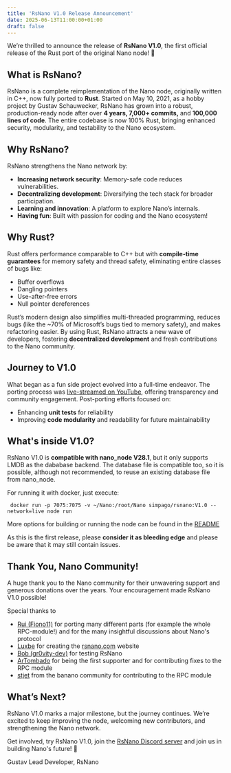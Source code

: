 ```yaml
---
title: 'RsNano V1.0 Release Announcement'
date: 2025-06-13T11:00:00+01:00
draft: false
---
```


We’re thrilled to announce the release of **RsNano V1.0**, the first official release of the Rust port of the original Nano node! 🎉

## What is RsNano?
RsNano is a complete reimplementation of the Nano node, originally written in C++, now fully ported to **Rust**. Started on May 10, 2021, as a hobby project by Gustav Schauwecker, RsNano has grown into a robust, production-ready node after over **4 years, 7,000+ commits,** and **100,000 lines of code**. The entire codebase is now 100% Rust, bringing enhanced security, modularity, and testability to the Nano ecosystem.

## Why RsNano?
RsNano strengthens the Nano network by:  
- **Increasing network security**: Memory-safe code reduces vulnerabilities.
- **Decentralizing development**: Diversifying the tech stack for broader participation.
- **Learning and innovation**: A platform to explore Nano’s internals.
- **Having fun**: Built with passion for coding and the Nano ecosystem!

## Why Rust?
Rust offers performance comparable to C++ but with **compile-time guarantees** for memory safety and thread safety, eliminating entire classes of bugs like:

- Buffer overflows
- Dangling pointers
- Use-after-free errors
- Null pointer dereferences

Rust’s modern design also simplifies multi-threaded programming, reduces bugs (like the ~70% of Microsoft’s bugs tied to memory safety), and makes refactoring easier. By using Rust, RsNano attracts a new wave of developers, fostering **decentralized development** and fresh contributions to the Nano community.

## Journey to V1.0

What began as a fun side project evolved into a full-time endeavor. The porting process was [live-streamed on YouTube](https://youtube.com/@gschauwecker), offering transparency and community engagement. Post-porting efforts focused on:

- Enhancing **unit tests** for reliability
- Improving **code modularity** and readability for future maintainability

## What's inside V1.0?
RsNano V1.0 is **compatible with nano_node V28.1**, but it only supports LMDB as the dababase backend. The database file is compatible too, so it is possible, although not recommended, to reuse an existing database file from nano_node.

For running it with docker, just execute:

     docker run -p 7075:7075 -v ~/Nano:/root/Nano simpago/rsnano:V1.0 --network=live node run

More options for building or running the node can be found in the [README](https://github.com/rsnano-node/rsnano-node/tree/releases/v1)

As this is the first release, please **consider it as bleeding edge** and please be aware that it may still contain issues.


## Thank You, Nano Community!
A huge thank you to the Nano community for their unwavering support and generous donations over the years. Your encouragement made RsNano V1.0 possible!

Special thanks to 
- [Rui (Fiono11)]() for porting many different parts (for example the whole RPC-module!) and for the many insightful discussions about Nano's protocol
- [Luxbe](https://github.com/luxbe) for creating the [rsnano.com](https://rsnano.com) website
- [Bob (gr0vity-dev)](https://github.com/gr0vity-dev) for testing RsNano
- [ArTombado](https://github.com/ArTombado) for being the first supporter and for contributing fixes to the RPC module
- [stjet](https://github.com/stjet) from the banano community for contributing to the RPC module

## What’s Next?
RsNano V1.0 marks a major milestone, but the journey continues. We’re excited to keep improving the node, welcoming new contributors, and strengthening the Nano network.

Get involved, try RsNano V1.0, join the [RsNano Discord server](https://discord.gg/kBwvAyxEWE) and join us in building Nano's future! 🚀

Gustav
Lead Developer, RsNano

